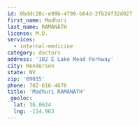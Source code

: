 ```yaml
---
id: 0bddc28c-e99b-4f99-b64d-2fb24f32d027
first_name: Madhuri
last_name: RAMANATH
license: M.D.
services:
  - internal-medicine
category: doctors
address: '102 E Lake Mead Parkway'
city: Henderson
state: NV
zip: '89015'
phone: 702-616-4678
title: 'Madhuri RAMANATH'
_geoloc:
  lat: 36.0624
  lng: -114.963
---
```

